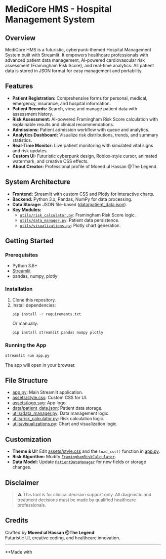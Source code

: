 # MediCore HMS - Hospital Management System

## Overview

MediCore HMS is a futuristic, cyberpunk-themed Hospital Management System built with Streamlit. It empowers healthcare professionals with advanced patient data management, AI-powered cardiovascular risk assessment (Framingham Risk Score), and real-time analytics. All patient data is stored in JSON format for easy management and portability.

## Features

- **Patient Registration:** Comprehensive forms for personal, medical, emergency, insurance, and hospital information.
- **Patient Records:** Search, view, and manage patient data with assessment history.
- **Risk Assessment:** AI-powered Framingham Risk Score calculation with explainable results and clinical recommendations.
- **Admissions:** Patient admission workflow with queue and analytics.
- **Analytics Dashboard:** Visualize risk distributions, trends, and summary statistics.
- **Real-Time Monitor:** Live patient monitoring with simulated vital signs and risk updates.
- **Custom UI:** Futuristic cyberpunk design, Roblox-style cursor, animated watermark, and creative CSS effects.
- **About Creator:** Professional profile of Moeed ul Hassan @The Legend.

## System Architecture

- **Frontend:** Streamlit with custom CSS and Plotly for interactive charts.
- **Backend:** Python 3.x, Pandas, NumPy for data processing.
- **Data Storage:** JSON file-based ([data/patient_data.json](data/patient_data.json)).
- **Key Modules:**
  - [`utils/risk_calculator.py`](utils/risk_calculator.py): Framingham Risk Score logic.
  - [`utils/data_manager.py`](utils/data_manager.py): Patient data persistence.
  - [`utils/visualizations.py`](utils/visualizations.py): Plotly chart generation.

## Getting Started

### Prerequisites

- Python 3.8+
- [Streamlit](https://streamlit.io/)
- pandas, numpy, plotly

### Installation

1. Clone this repository.
2. Install dependencies:
   ```sh
   pip install -r requirements.txt
   ```
   Or manually:
   ```sh
   pip install streamlit pandas numpy plotly
   ```

### Running the App

```sh
streamlit run app.py
```

The app will open in your browser.

## File Structure

- [app.py](app.py): Main Streamlit application.
- [assets/style.css](assets/style.css): Custom CSS for UI.
- [assets/logo.svg](assets/logo.svg): App logo.
- [data/patient_data.json](data/patient_data.json): Patient data storage.
- [utils/data_manager.py](utils/data_manager.py): Data management logic.
- [utils/risk_calculator.py](utils/risk_calculator.py): Risk calculation logic.
- [utils/visualizations.py](utils/visualizations.py): Chart and visualization logic.

## Customization

- **Theme & UI:** Edit [assets/style.css](assets/style.css) and the `load_css()` function in [app.py](app.py).
- **Risk Algorithm:** Modify [`FraminghamRiskCalculator`](utils/risk_calculator.py).
- **Data Model:** Update [`PatientDataManager`](utils/data_manager.py) for new fields or storage changes.

## Disclaimer

> ⚠️ This tool is for clinical decision support only. All diagnostic and treatment decisions must be made by qualified healthcare professionals.

## Credits

Crafted by **Moeed ul Hassan @The Legend**  
Futuristic UI, creative coding, and healthcare innovation.

---

**Made with